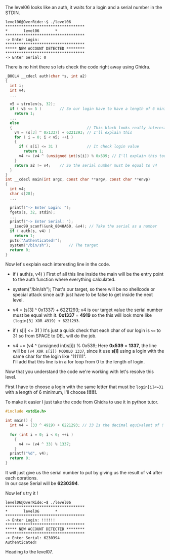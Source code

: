 The level06 looks like an auth, it waits for a login and a serial number in the STDIN.

	level06@OverRide:~$ ./level06 
	***********************************
	*		level06		  *
	***********************************
	-> Enter Login: 
	***********************************
	***** NEW ACCOUNT DETECTED ********
	***********************************
	-> Enter Serial: 0

There is no hint there so lets check the code right away using Ghidra.

```c
_BOOL4 __cdecl auth(char *s, int a2)
{
  int i;
  int v4;
  ...

  v5 = strnlen(s, 32);
  if ( v5 <= 5 )		// So our login have to have a length of 6 minimun
    return 1;
  ...
  else
  {    								// This block looks really interesting
    v4 = (s[3] ^ 0x1337) + 6221293; // I'll explain this
    for ( i = 0; i < v5; ++i )
    {
      if ( s[i] <= 31 )				// It check login value
        return 1;
      v4 += (v4 ^ (unsigned int)s[i]) % 0x539; // I'll explain this too
    }
    return a2 != v4;	// So the serial number must be equal to v4
  }
}
int __cdecl main(int argc, const char **argv, const char **envp)
{
  int v4;
  char s[28];
  ...

  printf("-> Enter Login: ");
  fgets(s, 32, stdin);
  ...
  printf("-> Enter Serial: ");
  __isoc99_scanf(&unk_8048A60, &v4); // Take the serial as a number
  if ( auth(s, v4) )
    return 1;
  puts("Authenticated!");
  system("/bin/sh");		// The target
  return 0;
}
```

Now let's explain each interesting line in the code.

+ if ( auth(s, v4) )
First of all this line inside the main will be the entry point to the auth function where everything calculated.

+ system("/bin/sh");
That's our target, so there will be no shellcode or special attack since auth just have to be false to get inside the next level.

+ v4 = (s[3] ^ 0x1337) + 6221293;
v4 is our target value the serial number must be equal with it. **0x1337** = **4919** so the this will look more like `(login[3] XOR 4919) + 6221293`.

+ if ( s[i] <= 31 )
It's just a quick check that each char of our login is `<=` to 31 so from SPACE to DEL will do the job.

+ v4 += (v4 ^ (unsigned int)s[i]) % 0x539;
Here **0x539** = **1337**, the line will be `(v4 XOR s[i]) MODULO 1337`, since it use **s[i]** using a login with the same char for the login like "111111".\
I'll add that this line is in a for loop from 0 to the length of login.

Now that you understand the code we're working with let's resolve this level.

First I have to choose a login with the same letter that must be `login[i]<=31` with a length of 6 minimum, I'll choose **!!!!!!**.

To make it easier I just take the code from Ghidra to use it in python tutor.

```c
#include <stdio.h>

int main() {
  int v4 = (33 ^ 4919) + 6221293; // 33 Is the decimal equivalent of ! in the Ascii table.
  
  for (int i = 0; i < 6; ++i )
    {
      v4 += (v4 ^ 33) % 1337;
    }
  printf("%d", v4);
  return 0;
}
```

It will just give us the serial number to put by giving us the result of v4 after each oprations.\
In our case Serial will be **6230394**.

Now let's try it !

	level06@OverRide:~$ ./level06 
	***********************************
	*		level06		  *
	***********************************
	-> Enter Login: !!!!!!
	***********************************
	***** NEW ACCOUNT DETECTED ********
	***********************************
	-> Enter Serial: 6230394
	Authenticated!

Heading to the level07.